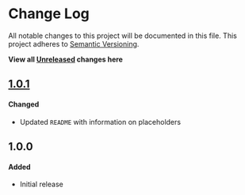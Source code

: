 # Change Log

All notable changes to this project will be documented in this file.
This project adheres to [Semantic Versioning](http://semver.org/).

**View all [Unreleased][] changes here**

## [1.0.1][]
#### Changed
-   Updated `README` with information on placeholders

## 1.0.0
#### Added
-   Initial release

[Unreleased]: https://github.com/pointybeard/helpers-cli-progressbar/compare/1.0.1...integration
[1.0.1]: https://github.com/pointybeard/helpers-cli-progressbar/compare/1.0.0...1.0.1
